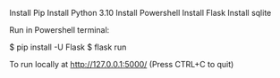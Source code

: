 Install Pip
Install Python 3.10
Install Powershell
Install Flask
Install sqlite

Run in Powershell terminal:

$ pip install -U Flask
$ flask run

To run locally at http://127.0.0.1:5000/ (Press CTRL+C to quit)
